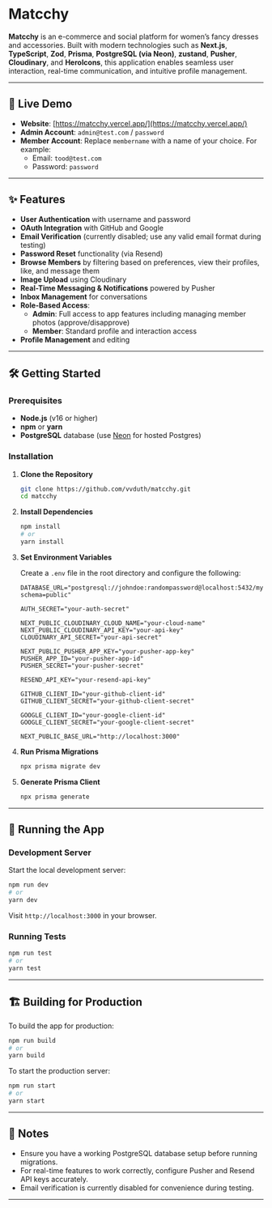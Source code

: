 # Matcchy

**Matcchy** is an e-commerce and social platform for women’s fancy dresses and accessories. Built with modern technologies such as **Next.js**, **TypeScript**, **Zod**, **Prisma**, **PostgreSQL (via Neon)**, **zustand**, **Pusher**, **Cloudinary**, and **HeroIcons**, this application enables seamless user interaction, real-time communication, and intuitive profile management.

---

## 🚀 Live Demo

- **Website**: [https://matcchy.vercel.app/](https://matcchy.vercel.app/)
- **Admin Account**: `admin@test.com` / `password`
- **Member Account**: Replace `membername` with a name of your choice. For example:  
  - Email: `tood@test.com`  
  - Password: `password`

---

## ✨ Features

- **User Authentication** with username and password
- **OAuth Integration** with GitHub and Google
- **Email Verification** (currently disabled; use any valid email format during testing)
- **Password Reset** functionality (via Resend)
- **Browse Members** by filtering based on preferences, view their profiles, like, and message them
- **Image Upload** using Cloudinary
- **Real-Time Messaging & Notifications** powered by Pusher
- **Inbox Management** for conversations
- **Role-Based Access**:
  - **Admin**: Full access to app features including managing member photos (approve/disapprove)
  - **Member**: Standard profile and interaction access
- **Profile Management** and editing

---

## 🛠️ Getting Started

### Prerequisites

- **Node.js** (v16 or higher)
- **npm** or **yarn**
- **PostgreSQL** database (use [Neon](https://neon.tech/) for hosted Postgres)

### Installation

1. **Clone the Repository**

   ```bash
   git clone https://github.com/vvduth/matcchy.git
   cd matcchy
   ```

2. **Install Dependencies**

   ```bash
   npm install
   # or
   yarn install
   ```

3. **Set Environment Variables**

   Create a `.env` file in the root directory and configure the following:

   ```env
   DATABASE_URL="postgresql://johndoe:randompassword@localhost:5432/mydb?schema=public"

   AUTH_SECRET="your-auth-secret"

   NEXT_PUBLIC_CLOUDINARY_CLOUD_NAME="your-cloud-name"
   NEXT_PUBLIC_CLOUDINARY_API_KEY="your-api-key"
   CLOUDINARY_API_SECRET="your-api-secret"

   NEXT_PUBLIC_PUSHER_APP_KEY="your-pusher-app-key"
   PUSHER_APP_ID="your-pusher-app-id"
   PUSHER_SECRET="your-pusher-secret"

   RESEND_API_KEY="your-resend-api-key"

   GITHUB_CLIENT_ID="your-github-client-id"
   GITHUB_CLIENT_SECRET="your-github-client-secret"

   GOOGLE_CLIENT_ID="your-google-client-id"
   GOOGLE_CLIENT_SECRET="your-google-client-secret"

   NEXT_PUBLIC_BASE_URL="http://localhost:3000"
   ```

4. **Run Prisma Migrations**

   ```bash
   npx prisma migrate dev
   ```

5. **Generate Prisma Client**

   ```bash
   npx prisma generate
   ```

---

## 🧪 Running the App

### Development Server

Start the local development server:

```bash
npm run dev
# or
yarn dev
```

Visit `http://localhost:3000` in your browser.

### Running Tests

```bash
npm run test
# or
yarn test
```

---

## 🏗️ Building for Production

To build the app for production:

```bash
npm run build
# or
yarn build
```

To start the production server:

```bash
npm run start
# or
yarn start
```

---

## 📌 Notes

- Ensure you have a working PostgreSQL database setup before running migrations.
- For real-time features to work correctly, configure Pusher and Resend API keys accurately.
- Email verification is currently disabled for convenience during testing.

---